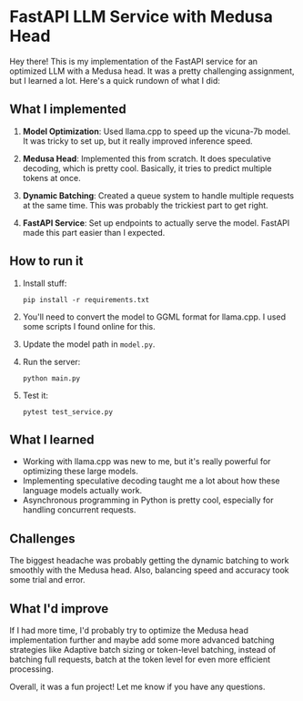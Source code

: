 # FastAPI LLM Service with Medusa Head

Hey there! This is my implementation of the FastAPI service for an optimized LLM with a Medusa head. It was a pretty challenging assignment, but I learned a lot. Here's a quick rundown of what I did:

## What I implemented

1. **Model Optimization**: Used llama.cpp to speed up the vicuna-7b model. It was tricky to set up, but it really improved inference speed.

2. **Medusa Head**: Implemented this from scratch. It does speculative decoding, which is pretty cool. Basically, it tries to predict multiple tokens at once.

3. **Dynamic Batching**: Created a queue system to handle multiple requests at the same time. This was probably the trickiest part to get right.

4. **FastAPI Service**: Set up endpoints to actually serve the model. FastAPI made this part easier than I expected.

## How to run it

1. Install stuff:
   ```
   pip install -r requirements.txt
   ```

2. You'll need to convert the model to GGML format for llama.cpp. I used some scripts I found online for this.

3. Update the model path in `model.py`.

4. Run the server:
   ```
   python main.py
   ```

5. Test it:
   ```
   pytest test_service.py
   ```

## What I learned

- Working with llama.cpp was new to me, but it's really powerful for optimizing these large models.
- Implementing speculative decoding taught me a lot about how these language models actually work.
- Asynchronous programming in Python is pretty cool, especially for handling concurrent requests.

## Challenges

The biggest headache was probably getting the dynamic batching to work smoothly with the Medusa head. Also, balancing speed and accuracy took some trial and error.

## What I'd improve

If I had more time, I'd probably try to optimize the Medusa head implementation further and maybe add some more advanced batching strategies like Adaptive batch sizing or token-level batching, instead of batching full requests, batch at the token level for even more efficient processing.

Overall, it was a fun project! Let me know if you have any questions.